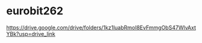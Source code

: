 # eurobit262
https://drive.google.com/drive/folders/1kz1luabRmoI8EvFmmgObS47WlvAxtYBk?usp=drive_link
